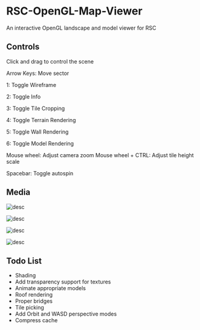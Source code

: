 
# RSC-OpenGL-Map-Viewer

An interactive OpenGL landscape and model viewer for RSC

## Controls

Click and drag to control the scene

Arrow Keys: Move sector

1: Toggle Wireframe

2: Toggle Info

3: Toggle Tile Cropping

4: Toggle Terrain Rendering

5: Toggle Wall Rendering

6: Toggle Model Rendering

Mouse wheel: Adjust camera zoom
Mouse wheel + CTRL: Adjust tile height scale

Spacebar: Toggle autospin

## Media

![desc](https://nemotech.org/workspace/opengl/map/media/shot1.png)

![desc](https://nemotech.org/workspace/opengl/map/media/shot2.png)

![desc](https://nemotech.org/workspace/opengl/map/media/shot3.png)

![desc](https://nemotech.org/workspace/opengl/map/media/shot4.png)

## Todo List

* Shading
* Add transparency support for textures
* Animate appropriate models
* Roof rendering
* Proper bridges
* Tile picking
* Add Orbit and WASD perspective modes
* Compress cache
